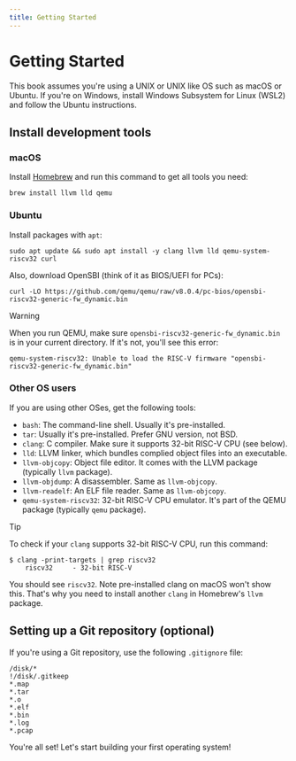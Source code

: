 ```yaml
---
title: Getting Started
---
```


# Getting Started

This book assumes you're using a UNIX or UNIX like OS such as macOS or Ubuntu. If you're on Windows, install Windows Subsystem for Linux (WSL2) and follow the Ubuntu instructions.

## Install development tools

### macOS 

Install [Homebrew](https://brew.sh) and run this command to get all tools you need:

```
brew install llvm lld qemu
```

### Ubuntu

Install packages with `apt`:

```
sudo apt update && sudo apt install -y clang llvm lld qemu-system-riscv32 curl
```

Also, download OpenSBI (think of it as BIOS/UEFI for PCs):

```
curl -LO https://github.com/qemu/qemu/raw/v8.0.4/pc-bios/opensbi-riscv32-generic-fw_dynamic.bin
```

> [!WARNING]
>
> When you run QEMU, make sure `opensbi-riscv32-generic-fw_dynamic.bin` is in your current directory. If it's not, you'll see this error:
>
> ```
> qemu-system-riscv32: Unable to load the RISC-V firmware "opensbi-riscv32-generic-fw_dynamic.bin"
> ```

### Other OS users

If you are using other OSes, get the following tools:

- `bash`: The command-line shell. Usually it's pre-installed.
- `tar`: Usually it's pre-installed. Prefer GNU version, not BSD.
- `clang`: C compiler. Make sure it supports 32-bit RISC-V CPU (see below).
- `lld`: LLVM linker, which bundles complied object files into an executable.
- `llvm-objcopy`: Object file editor. It comes with the LLVM package (typically `llvm` package).
- `llvm-objdump`: A disassembler. Same as `llvm-objcopy`.
- `llvm-readelf`: An ELF file reader. Same as `llvm-objcopy`.
- `qemu-system-riscv32`: 32-bit RISC-V CPU emulator. It's part of the QEMU package (typically `qemu` package).

> [!TIP]
>
> To check if your `clang` supports 32-bit RISC-V CPU, run this command:
>
> ```
> $ clang -print-targets | grep riscv32
>     riscv32     - 32-bit RISC-V
> ```
>
> You should see `riscv32`. Note pre-installed clang on macOS won't show this. That's why you need to install another `clang` in Homebrew's `llvm` package.

## Setting up a Git repository (optional)

If you're using a Git repository, use the following `.gitignore` file:

```gitignore [.gitignore]
/disk/*
!/disk/.gitkeep
*.map
*.tar
*.o
*.elf
*.bin
*.log
*.pcap
```

You're all set! Let's start building your first operating system!

